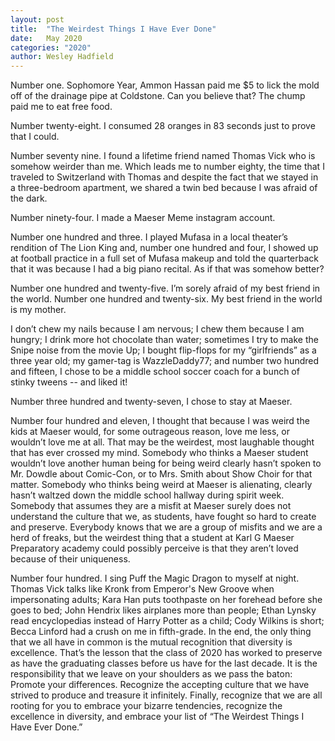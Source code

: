 ```yaml
---
layout: post
title:  "The Weirdest Things I Have Ever Done"
date:   May 2020
categories: "2020"
author: Wesley Hadfield
---
```

Number one. Sophomore Year, Ammon Hassan paid me $5 to lick the mold off of the drainage pipe at Coldstone.
Can you believe that? The chump paid me to eat free food.

Number twenty-eight. I consumed 28 oranges in 83 seconds just to prove that I could.

Number seventy nine. I found a lifetime friend named Thomas Vick who is somehow weirder than me. Which leads me to number eighty,
the time that I traveled to Switzerland with Thomas and despite the fact that we stayed in a three-bedroom apartment, we shared a
twin bed because I was afraid of the dark.

Number ninety-four. I made a Maeser Meme instagram account.

Number one hundred and three. I played Mufasa in a local theater’s rendition of The Lion King and, number one hundred and four,
I showed up at football practice in a full set of Mufasa makeup and told the quarterback that it was because I had a big piano recital.
As if that was somehow better?

Number one hundred and twenty-five. I’m sorely afraid of my best friend in the world. Number one hundred and twenty-six.
My best friend in the world is my mother.

I don’t chew my nails because I am nervous; I chew them because I am hungry; I drink more hot chocolate than water; sometimes
I try to make the Snipe noise from the movie Up; I bought flip-flops for my “girlfriends” as a three year old; my gamer-tag is
WazzleDaddy77; and number two hundred and fifteen, I chose to be a middle school soccer coach for a bunch of stinky tweens -- and liked it!

Number three hundred and twenty-seven, I chose to stay at Maeser.

Number four hundred and eleven, I thought that because I was weird the kids at Maeser would, for some outrageous reason, love me less,
or wouldn’t love me at all. That may be the weirdest, most laughable thought that has ever crossed my mind. Somebody who thinks a Maeser
student wouldn’t love another human being for being weird clearly hasn’t spoken to Mr. Dowdle about Comic-Con, or to Mrs. Smith about
Show Choir for that matter. Somebody who thinks being weird at Maeser is alienating, clearly hasn’t waltzed down the middle school hallway
during spirit week. Somebody that assumes they are a misfit at Maeser surely does not understand the culture that we, as students, have
fought so hard to create and preserve. Everybody knows that we are a group of misfits and we are a herd of freaks, but the weirdest thing that a student at Karl G Maeser Preparatory academy could possibly perceive is that they aren’t loved because of their uniqueness.

Number four hundred. I sing Puff the Magic Dragon to myself at night. Thomas Vick talks like Kronk from Emperor's New Groove when
impersonating adults; Kara Han puts toothpaste on her forehead before she goes to bed; John Hendrix likes airplanes more than people;
Ethan Lynsky read encyclopedias instead of Harry Potter as a child; Cody Wilkins is short; Becca Linford had a crush on me in fifth-grade.
In the end, the only thing that we all have in common is the mutual recognition that diversity is excellence. That’s the lesson that the
class of 2020 has worked to preserve as have the graduating classes before us have for the last decade. It is the responsibility that we
leave on your shoulders as we pass the baton: Promote your differences. Recognize the accepting culture that we have strived to produce
and treasure it infinitely. Finally, recognize that we are all rooting for you to embrace your bizarre tendencies, recognize the
excellence in diversity, and embrace your list of “The Weirdest Things I Have Ever Done.”
